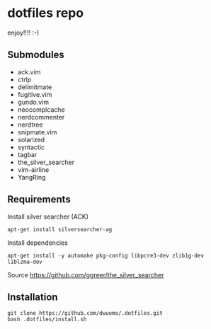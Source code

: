 dotfiles repo
=============

enjoy!!!! :-)

Submodules
-------

* ack.vim
* ctrlp
* delimitmate
* fugitive.vim
* gundo.vim
* neocomplcache
* nerdcommenter
* nerdtree
* snipmate.vim
* solarized
* syntactic
* tagbar
* the_silver_searcher
* vim-airline
* YangRing

Requirements
-----------
Install silver searcher (ACK)

    apt-get install silversearcher-ag

Install dependencies

    apt-get install -y automake pkg-config libpcre3-dev zlib1g-dev liblzma-dev

Source https://github.com/ggreer/the_silver_searcher

Installation
------------

    git clone https://github.com/dwuomo/.dotfiles.git
    bash .dotfiles/install.sh



